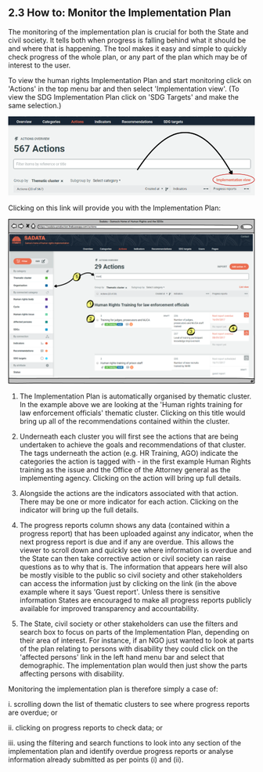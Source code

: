 ## 2.3 How to: Monitor the Implementation Plan

The monitoring of the implementation plan is crucial for both the State and civil society. It tells both when progress is falling behind what it should be and where that is happening. The tool makes it easy and simple to quickly check progress of the whole plan, or any part of the plan which may be of interest to the user.

To view the human rights Implementation Plan and start monitoring click on  'Actions' in the top menu bar and then select 'Implementation view'. (To view the SDG Implementation Plan click on 'SDG Targets' and make the same selection.) 

![](../assets/Imp_View_2.png)

Clicking on this link will provide you with the Implementation Plan:

![](../assets/Imp_Plan_Breakdown.png)

1. The Implementation Plan is automatically organised by thematic cluster. In the example above we are looking at the 'Human rights training for law enforcement officials' thematic cluster. Clicking on this title would bring up all of the recommendations contained within the cluster.

2. Underneath each cluster you will first see the actions that are being undertaken to achieve the goals and recommendations of that cluster. The tags underneath the action (e.g. HR Training, AGO) indicate the categories the action is tagged with - in the first example Human Rights training as the issue and the Office of the Attorney general as the implementing agency. Clicking on the action will bring up full details.

3. Alongside the actions are the indicators associated with that action. There may be one or more indicator for each action. Clicking on the indicator will bring up the full details.

4. The progress reports column  shows any data (contained within a progress report) that has been uploaded against any indicator, when the next progress report is due and if any are overdue. This allows the viewer to scroll down and quickly see where information is overdue and the State can then take corrective action or civil society can raise questions as to why that is. The information that appears here will also be mostly visible to the public so civil society and other stakeholders can access the information just by clicking on the link (in the above example where it says 'Guest report'. Unless there is sensitive information States are encouraged to make all progress reports publicly available for improved transparency and accountability.

5. The State, civil society or other stakeholders can use the filters and search box to focus on parts of the Implementation Plan, depending on their area of interest. For instance, if an NGO just wanted to look at parts of the plan relating to persons with disability they could click on the 'affected persons' link in the left hand menu bar and select that demographic. The implementation plan would then just show the parts affecting persons with disability.

Monitoring the implementation plan is therefore simply a case of:

i. scrolling down the list of thematic clusters to see where progress reports are overdue; or

ii. clicking on progress reports to check data; or

iii. using the filtering and search functions to look into any section of the implementation plan and identify overdue progress reports or analyse information already submitted as per points (i) and (ii). 

